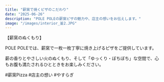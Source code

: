 ```yaml
---
title: "薪窯で焼くピザのこだわり"
date: "2025-06-26"
description: "POLE POLEの薪窯ピザの魅力や、店主の想いをお伝えします。"
image: "/images/interior_釜2.JPG"
---
```


【薪窯のぬくもり】

POLE POLEでは、薪窯で一枚一枚丁寧に焼き上げるピザをご提供しています。

薪の香りとやさしい火のぬくもり、そして「ゆっくり・ぼちぼち」な空間で、心もお腹も満たされるひとときをお楽しみください。

#薪窯Pizza #店主の想い #やすらぎ
